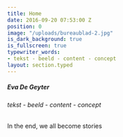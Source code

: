 ```yaml
---
title: Home
date: 2016-09-20 07:53:00 Z
position: 0
image: "/uploads/bureaublad-2.jpg"
is_dark_background: true
is_fullscreen: true
typewriter_words:
- tekst - beeld - content - concept
layout: section.typed
---
```


##### Eva De Geyter

###### <span id="typed">tekst - beeld - content - concept</span>


In the end, we all become stories 